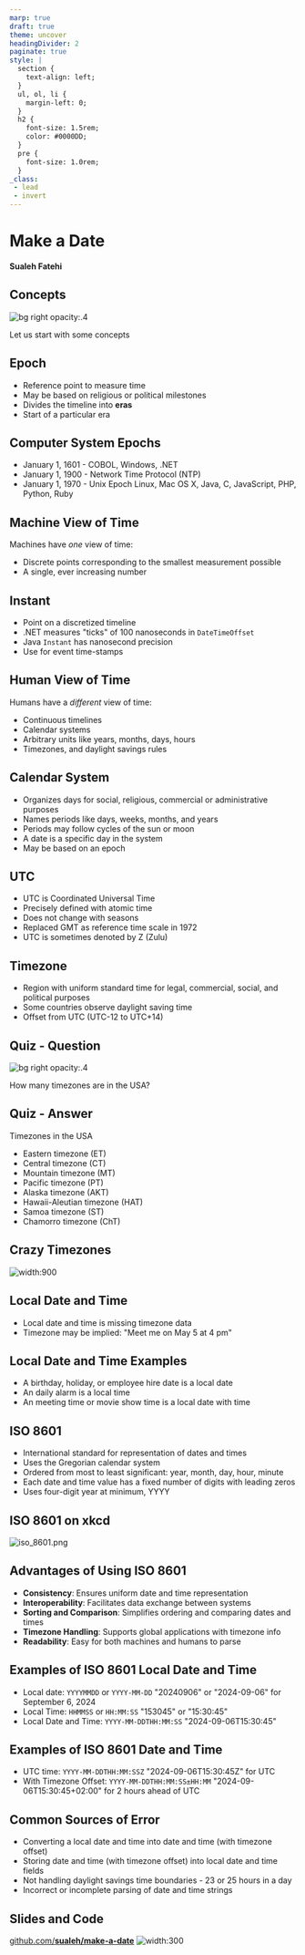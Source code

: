 ```yaml
---
marp: true
draft: true
theme: uncover
headingDivider: 2
paginate: true
style: |
  section {
    text-align: left;
  }
  ul, ol, li {
    margin-left: 0;
  }
  h2 {
    font-size: 1.5rem;
    color: #0000DD;
  }
  pre {
    font-size: 1.0rem;
  }
_class:
 - lead
 - invert
---
```


# Make a Date

**Sualeh Fatehi**


## Concepts
![bg right opacity:.4](../common/calendar.jpg "Calendar")

Let us start with some concepts


## Epoch
- Reference point to measure time
- May be based on religious or political milestones
- Divides the timeline into **eras**
- Start of a particular era


## Computer System Epochs
- January 1, 1601 - COBOL, Windows, .NET
- January 1, 1900 - Network Time Protocol (NTP)
- January 1, 1970 - Unix Epoch
  Linux, Mac OS X, Java, C, JavaScript, PHP, Python, Ruby


## Machine View of Time
Machines have *one* view of time:
- Discrete points corresponding to the smallest measurement possible
- A single, ever increasing number


## Instant
- Point on a discretized timeline
- .NET measures "ticks" of 100 nanoseconds in `DateTimeOffset`
- Java `Instant` has nanosecond precision
- Use for event time-stamps


## Human View of Time
Humans have a *different* view of time:
- Continuous timelines
- Calendar systems
- Arbitrary units like years, months, days, hours
- Timezones, and daylight savings rules


## Calendar System
- Organizes days for social, religious, commercial or administrative purposes
- Names periods like days, weeks, months, and years
- Periods may follow cycles of the sun or moon
- A date is a specific day in the system
- May be based on an epoch


## UTC
- UTC is Coordinated Universal Time
- Precisely defined with atomic time
- Does not change with seasons
- Replaced GMT as reference time scale in 1972
- UTC is sometimes denoted by Z (Zulu)


## Timezone
- Region with uniform standard time for legal, commercial, social, and political purposes
- Some countries observe daylight saving time
- Offset from UTC (UTC-12 to UTC+14)


## Quiz - Question
![bg right opacity:.4](./quiz.jpg "Quiz")

How many timezones are in the USA?


## Quiz - Answer
Timezones in the USA
- Eastern timezone (ET)
- Central timezone (CT)
- Mountain timezone (MT)
- Pacific timezone (PT)
- Alaska timezone (AKT)
- Hawaii-Aleutian timezone (HAT)
- Samoa timezone (ST)
- Chamorro timezone (ChT)


## Crazy Timezones
![width:900](./az-time-zones.png "Arizona timezones")


## Local Date and Time
- Local date and time is missing timezone data
- Timezone may be implied: 
  "Meet me on May 5 at 4 pm"


## Local Date and Time Examples
- A birthday, holiday, or employee hire date is a local date
- An daily alarm is a local time
- An meeting time or movie show time is a local date with time


## ISO 8601
- International standard for representation of dates and times
- Uses the Gregorian calendar system
- Ordered from most to least significant: year, month, day, hour, minute
- Each date and time value has a fixed number of digits with leading zeros
- Uses four-digit year at minimum, YYYY


## ISO 8601 on xkcd
![iso_8601.png](https://imgs.xkcd.com/comics/iso_8601.png)


## Advantages of Using ISO 8601

- **Consistency**: Ensures uniform date and time representation
- **Interoperability**: Facilitates data exchange between systems
- **Sorting and Comparison**: Simplifies ordering and comparing dates and times
- **Timezone Handling**: Supports global applications with timezone info
- **Readability**: Easy for both machines and humans to parse


## Examples of ISO 8601 Local Date and Time
- Local date: `YYYYMMDD` or `YYYY-MM-DD`
  "20240906" or "2024-09-06" for September 6, 2024
- Local Time: `HHMMSS` or `HH:MM:SS`
  "153045" or "15:30:45"
- Local Date and Time: `YYYY-MM-DDTHH:MM:SS`
  "2024-09-06T15:30:45"


## Examples of ISO 8601 Date and Time
- UTC time: `YYYY-MM-DDTHH:MM:SSZ`
  "2024-09-06T15:30:45Z" for UTC
- With Timezone Offset: `YYYY-MM-DDTHH:MM:SS±HH:MM`
  "2024-09-06T15:30:45+02:00" for 2 hours ahead of UTC


## Common Sources of Error
- Converting a local date and time into date and time (with timezone offset)
- Storing date and time (with timezone offset) into local date and time fields
- Not handling daylight savings time boundaries - 23 or 25 hours in a day
- Incorrect or incomplete parsing of date and time strings


## Slides and Code

[github.com/**sualeh/make-a-date**](https://github.com/sualeh/make-a-date)
![width:300](../common/qr-code.png "GitHub project")
